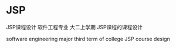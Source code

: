 # JSP
JSP课程设计
软件工程专业 大二上学期 JSP课程的课程设计

software engineering major third term of college JSP course design

